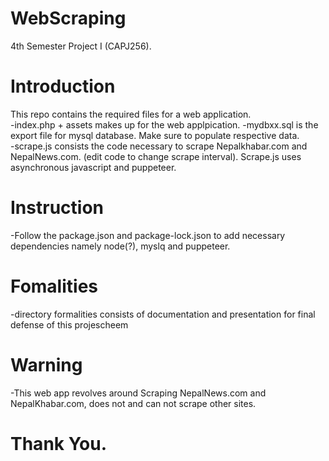 # WebScraping
4th Semester Project I (CAPJ256).
# Introduction
This repo contains the required files for a web application.
<br>
-index.php + assets makes up for the web applpication.
-mydbxx.sql is the export file for mysql database. Make sure to populate respective data.
<br>
-scrape.js consists the code necessary to scrape Nepalkhabar.com and NepalNews.com. (edit code to change scrape interval). Scrape.js uses asynchronous javascript and puppeteer.

# Instruction
-Follow the package.json and package-lock.json to add necessary dependencies namely node(?), myslq and puppeteer.

# Fomalities
-directory formalities consists of documentation and presentation for final defense of this projescheem
# Warning 
-This web app revolves around Scraping NepalNews.com and NepalKhabar.com, does not and can not scrape other sites.<br>

# Thank You. 
